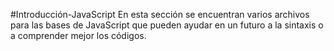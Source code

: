 #Introducción-JavaScript
En esta sección se encuentran varios archivos para las bases de JavaScript que pueden ayudar en un futuro a la sintaxis o a comprender mejor los códigos.
